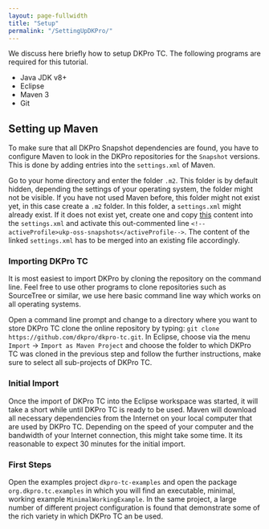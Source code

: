```yaml
---
layout: page-fullwidth
title: "Setup"
permalink: "/SettingUpDKPro/"
---
```


We discuss here briefly how to setup DKPro TC. The following programs are required for this tutorial.

* Java JDK v8+
* Eclipse 
* Maven 3
* Git

## Setting up Maven
To make sure that all DKPro Snapshot dependencies are found, you have to configure Maven to look in the DKPro repositories for the `Snapshot` versions. This is done by adding entries into the `settings.xml` of Maven.

Go to your home directory and enter the folder `.m2`. This folder is by default hidden, depending the settings of your operating system, the folder might not be visible. If you have not used Maven before, this folder might not exist yet, in this case create a `.m2` folder. In this folder, a `settings.xml` might already exist. If it does not exist yet, create one and copy [this](https://dkpro.github.io/dkpro-core/pages/setup-maven/) content into the `settings.xml` and activate this out-commented line `<!--activeProfile>ukp-oss-snapshots</activeProfile-->`. The content of the linked `settings.xml` has to be merged into an existing file accordingly. 

### Importing DKPro TC
It is most easiest to import DKPro by cloning the repository on the command line. Feel free to use other programs to clone repositories such as SourceTree or similar, we use here basic command line way which works on all operating systems.

Open a command line prompt and change to a directory where you want to store DKPro TC clone the online repository by typing: `git clone https://github.com/dkpro/dkpro-tc.git`. In Eclipse, choose via the menu `Import` -> `Import as Maven Project` and choose the folder to which DKPro TC was cloned in the previous step and follow the further instructions, make sure to select all sub-projects of DKPro TC.

### Initial Import
Once the import of DKPro TC into the Eclipse workspace was started, it will take a short while until DKPro TC is ready to be used. Maven will download all necessary dependencies from the Internet on your local computer that are used by DKPro TC.  Depending on the speed of your computer and the bandwidth of your Internet connection, this might take some time. It its reasonable to expect 30 minutes for the initial import. 

### First Steps
Open the examples project `dkpro-tc-examples` and open the package `org.dkpro.tc.examples` in which you will find an executable, minimal,  working example `MinimalWorkingExample`. In the same project, a large number of different project configuration is found that demonstrate some of the rich variety in which DKPro TC an be used.
